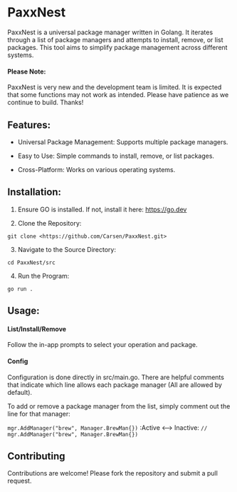 <h1>PaxxNest</h1>

PaxxNest is a universal package manager written in Golang. It iterates through a list of package managers and attempts to install, remove, or list packages. This tool aims to simplify package management across different systems.

<h4>Please Note: </h4>

<p>PaxxNest is very new and the development team is limited. It is expected that some functions may not work as intended. Please have patience as we continue to build. Thanks!</p>

<h2>Features:</h2>

- Universal Package Management: Supports multiple package managers.

- Easy to Use: Simple commands to install, remove, or list packages.

- Cross-Platform: Works on various operating systems.

<h2>Installation:</h2>

1. Ensure GO is installed. If not, install it here: https://go.dev

2. Clone the Repository:

`git clone <https://github.com/Carsen/PaxxNest.git>`

3. Navigate to the Source Directory:

`cd PaxxNest/src`

4. Run the Program:

`go run .`

<h2>Usage:</h2>

<h4>List/Install/Remove</h4>

Follow the in-app prompts to select your operation and package.

<h4>Config</h4>

Configuration is done directly in src/main.go. There are helpful comments that indicate which line allows each package manager (All are allowed by default).

To add or remove a package manager from the list, simply comment out the line for that manager:

`mgr.AddManager("brew", Manager.BrewMan{})` :Active <--> Inactive: `// mgr.AddManager("brew", Manager.BrewMan{})`

<h2>Contributing</h2>

Contributions are welcome! Please fork the repository and submit a pull request.
